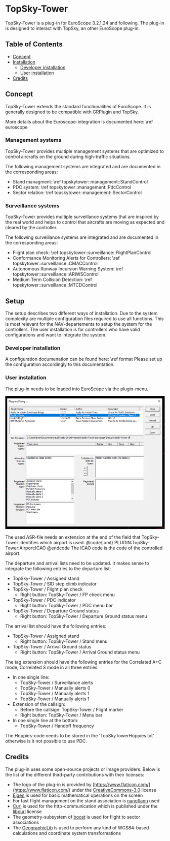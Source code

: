 # TopSky-Tower
TopSky-Tower is a plug-in for EuroScope 3.2.1.24 and following.
The plug-in is designed to interact with TopSky, an other EuroScope plug-in.

## Table of Contents
  * [Concept](#concept)
  * [Installation](#installation)
    + [Developer installation](#developer-installation)
    + [User installation](#user-installation)
  * [Credits](#credits)

## Concept
TopSky-Tower extends the standard functionalities of EuroScope.
It is generally designed to be compatible with GRPlugin and TopSky.

More details about the Euroscope-integration is documented here: \ref euroscope

### Management systems

TopSky-Tower provides multiple management systems that are optimized to control aircrafts on the ground
during high-traffic situations.

The following management systems are integrated and are documented in the corresponding areas:
- Stand managment: \ref topskytower::management::StandControl
- PDC system: \ref topskytower::management::PdcControl
- Sector relation: \ref topskytower::management::SectorControl

### Surveillance systems

TopSky-Tower provides multiple surveillance systems that are inspired by the real world and helps
to control that aircrafts are moving as expected and cleared by the controller.

The following surveillance systems are integrated and are documented in the corresponding areas:
- Flight plan check: \ref topskytower::surveillance::FlightPlanControl
- Conformance Monitoring Alerts for Controllers: \ref topskytower::surveillance::CMACControl
- Autonomous Runway Incursion Warning System: \ref topskytower::surveillance::ARIWSControl
- Medium Term Collision Detection: \ref topskytower::surveillance::MTCDControl

## Setup
The setup describes two different ways of installation.
Due to the system complexity are multiple configuration files required to use all functions.
This is most relevant for the NAV-departements to setup the system for the controllers.
The user installation is for controllers who have valid configurations and want to integrate the system.

### Developer installation

A configuration documenation can be found here: \ref format
Please set up the configuration accordingly to this documentation.

### User installation

The plug-in needs to be loaded into EuroScope via the plugin-menu.

![Load plugin](doc/imgs/PluginLoad.png)

The used ASR-file needs an extension at the end of the field that TopSky-Tower identifies which airport is used.
@code{.xml}
PLUGIN:TopSky-Tower:Airport:ICAO
@endcode
The ICAO code is the code of the controlled airport.

The departure and arrival lists need to be updated.
It makes sense to integrate the following entries to the departure list:
- TopSky-Tower / Assigned stand
- TopSky-Tower / SID step climb indicator
- TopSky-Tower / Flight plan check
  - Right button: TopSky-Tower / FP check menu
- TopSky-Tower / PDC indicator
  - Right button: TopSky-Tower / PDC menu bar
- TopSky-Tower / Departure Ground status
  - Right button: TopSky-Tower / Departure Ground status menu

The arrival list should have the following entries:
- TopSky-Tower / Assigned stand
  - Right button: TopSky-Tower / Stand menu
- TopSky-Tower / Arrival Ground status
  - Right button: TopSky-Tower / Arrival Ground status menu

The tag extension should have the following entries for the Correlated A+C mode, Correlated S mode in all three entries:
- In one single line:
  - TopSky-Tower / Surveillance alerts
  - TopSky-Tower / Manually alerts 0
  - TopSky-Tower / Manually alerts 1
  - TopSky-Tower / Manually alerts 1
- Extension of the callsign:
  - Before the callsign: TopSky-Tower / Flight marker
  - Right button: TopSky-Tower / Menu bar
- In one single line at the bottom:
  - TopSky-Tower / Handoff frequency

The Hoppies-code needs to be stored in the 'TopSkyTowerHoppies.txt' otherwise is it not possible to use PDC.

## Credits
The plug-in uses some open-source projects or image providers.
Below is the list of the different third-party contributions with their licenses:
- The logo of the plug-in is provided by [https://www.flaticon.com/](https://www.flaticon.com/) under the [CreativeCommons-3.0](https://creativecommons.org/licenses/by/3.0/) license
- [Eigen](http://eigen.tuxfamily.org/index.php?title=Main_Page) is used for basic mathematical operations on the screen
- For fast flight management on the stand association is [nanoflann](https://github.com/jlblancoc/nanoflann) used
- [Curl](https://curl.haxx.se/) is used for the http-communication which is published under the [libcurl](https://curl.haxx.se/docs/copyright.html) license
- The geometry-subsystem of [boost](https://www.boost.org/) is used for flight to sector associations
- The [GeographicLib](https://geographiclib.sourceforge.io/) is used to perform any kind of WGS84-based calculations and coordinate system transformations
